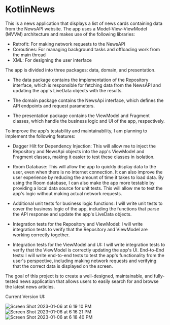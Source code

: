 # KotlinNews

This is a news application that displays a list of news cards containing data from the NewsAPI website. The app uses a Model-View-ViewModel (MVVM) architecture and makes use of the following libraries:

- Retrofit: For making network requests to the NewsAPI
- Coroutines: For managing background tasks and offloading work from the main thread
- XML: For designing the user interface


The app is divided into three packages: data, domain, and presentation. 
- The data package contains the implementation of the Repository interface, which is responsible for fetching data from the NewsAPI and updating the app's LiveData objects with the results. 

- The domain package contains the NewsApi interface, which defines the API endpoints and request parameters. 

- The presentation package contains the ViewModel and Fragment classes, which handle the business logic and UI of the app, respectively.




To improve the app's testability and maintainability, I am planning to implement the following features:

- Dagger Hilt for Dependency Injection: This will allow me to inject the Repository and NewsApi objects into the app's ViewModel and Fragment classes, making it easier to test these classes in isolation.

- Room Database: This will allow the app to quickly display data to the user, even when there is no internet connection. It can also improve the user experience by reducing the amount of time it takes to load data. By using the Room database, I can also make the app more testable by providing a local data source for unit tests. This will allow me to test the app's logic without making actual network requests.

- Additional unit tests for business logic functions: I will write unit tests to cover the business logic of the app, including the functions that parse the API response and update the app's LiveData objects.

- Integration tests for the Repository and ViewModel: I will write integration tests to verify that the Repository and ViewModel are working correctly together.

- Integration tests for the ViewModel and UI: I will write integration tests to verify that the ViewModel is correctly updating the app's UI.
End-to-End tests: I will write end-to-end tests to test the app's functionality from the user's perspective, including making network requests and verifying that the correct data is displayed on the screen.


The goal of this project is to create a well-designed, maintainable, and fully-tested news application that allows users to easily search for and browse the latest news articles.

Current Version UI:



![Screen Shot 2023-01-06 at 6 19 10 PM](https://user-images.githubusercontent.com/86651172/211121312-6462714a-b2f9-4c51-a265-2566c835756c.png) ![Screen Shot 2023-01-06 at 6 16 21 PM](https://user-images.githubusercontent.com/86651172/211121325-8a76a112-131d-43db-a53a-72179b151f34.png) ![Screen Shot 2023-01-06 at 6 18 40 PM](https://user-images.githubusercontent.com/86651172/211121332-da41113e-90f4-4b4f-bfa7-5692dba98e8f.png)

